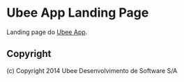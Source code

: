 # Ubee App Landing Page

Landing page do [Ubee App].

## Copyright

(c) Copyright 2014 Ubee Desenvolvimento de Software S/A

[bootstrapp]:http://getbootstrap.com
[jquery]:http://jquery.com
[Ubee App]:http://app.ubee.in
